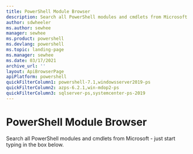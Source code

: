```yaml
---
title: PowerShell Module Browser
description: Search all PowerShell modules and cmdlets from Microsoft
author: sdwheeler
ms.author: sewhee
manager: sewhee
ms.product: powershell
ms.devlang: powershell
ms.topic: landing-page
ms.manager: sewhee
ms.date: 03/17/2021
archive_url: ''
layout: ApiBrowserPage
apiPlatform: powershell
quickFilterColumn1: powershell-7.1,windowsserver2019-ps
quickFilterColumn2: azps-6.2.1,win-mdop2-ps
quickFilterColumn3: sqlserver-ps,systemcenter-ps-2019
---
```


# PowerShell Module Browser

Search all PowerShell modules and cmdlets from Microsoft - just start typing in the box below.
